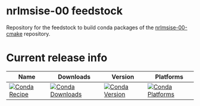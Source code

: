# nrlmsise-00 feedstock

Repository for the feedstock to build conda packages of the [nrlmsise-00-cmake](https://github.com/tudat-team/nrlmsise-00-cmake/) repository.


Current release info
====================

| Name | Downloads | Version | Platforms |
| --- | --- | --- | --- |
| [![Conda Recipe](https://img.shields.io/badge/recipe-nrlmsise-green.svg)](https://anaconda.org/conda-forge/nrlmsise) | [![Conda Downloads](https://img.shields.io/conda/dn/conda-forge/nrlmsise.svg)](https://anaconda.org/conda-forge/nrlmsise) | [![Conda Version](https://img.shields.io/conda/vn/conda-forge/nrlmsise.svg)](https://anaconda.org/conda-forge/nrlmsise) | [![Conda Platforms](https://img.shields.io/conda/pn/conda-forge/nrlmsise.svg)](https://anaconda.org/conda-forge/nrlmsise) |
